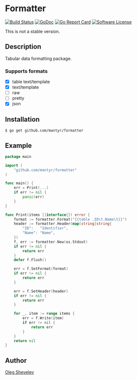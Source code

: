 # Formatter

[![Build Status](https://travis-ci.org/mantyr/formatter.svg?branch=master)](https://travis-ci.org/mantyr/formatter)
[![GoDoc](https://godoc.org/github.com/mantyr/formatter?status.png)](http://godoc.org/github.com/mantyr/formatter)
[![Go Report Card](https://goreportcard.com/badge/github.com/mantyr/formatter?v=1)][goreport]
[![Software License](https://img.shields.io/badge/license-MIT-brightgreen.svg)](LICENSE.md)

This is not a stable version.

## Description

Tabular data formatting package.

### Supports formats

- [x] table text/template
- [x] text/template
- [ ] raw
- [ ] pretty
- [x] json

## Installation

    $ go get github.com/mantyr/formatter

## Example

```go
package main

import (
	"github.com/mantyr/formatter"
)

func main() {
	err = Print(...)
	if err != nil {
		panic(err)
	}
}

func Print(items []interface{}) error {
	format := formatter.Format("{{table .ID\t.Name\t}}")
	header := formatter.Header(map[string]string{
		"ID":   "Identifier",
		"Name": "Name",
	})
	f, err := formatter.New(os.Stdout)
	if err != nil {
		return err
	}
	defer f.Flush()

	err = f.SetFormat(format)
	if err != nil {
		return err
	}

	err = f.SetHeader(header)
	if err != nil {
		return err
	}

	for _, item := range items {
		err = f.Write(item)
		if err != nil {
			return err
		}
	}
	return nil
}
```

## Author

[Oleg Shevelev][mantyr]

[mantyr]: https://github.com/mantyr

[build_status]: https://travis-ci.org/mantyr/formatter
[godoc]:        http://godoc.org/github.com/mantyr/formatter
[goreport]:     https://goreportcard.com/report/github.com/mantyr/formatter
